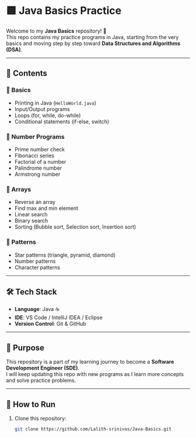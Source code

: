 # 🟦 Java Basics Practice

Welcome to my **Java Basics** repository! 🚀  
This repo contains my practice programs in Java, starting from the very basics and moving step by step toward **Data Structures and Algorithms (DSA)**.  

---

## 📂 Contents

### 🔹 Basics
- Printing in Java (`HelloWorld.java`)
- Input/Output programs
- Loops (for, while, do-while)
- Conditional statements (if-else, switch)

### 🔹 Number Programs
- Prime number check
- Fibonacci series
- Factorial of a number
- Palindrome number
- Armstrong number

### 🔹 Arrays
- Reverse an array
- Find max and min element
- Linear search
- Binary search
- Sorting (Bubble sort, Selection sort, Insertion sort)

### 🔹 Patterns
- Star patterns (triangle, pyramid, diamond)
- Number patterns
- Character patterns

---

## 🛠️ Tech Stack
- **Language**: Java ☕  
- **IDE**: VS Code / IntelliJ IDEA / Eclipse  
- **Version Control**: Git & GitHub  

---

## 🎯 Purpose
This repository is a part of my learning journey to become a **Software Development Engineer (SDE)**.  
I will keep updating this repo with new programs as I learn more concepts and solve practice problems.

---

## 🚀 How to Run
1. Clone this repository:  
   ```bash
   git clone https://github.com/Lalith-srinivas/Java-Basics.git

